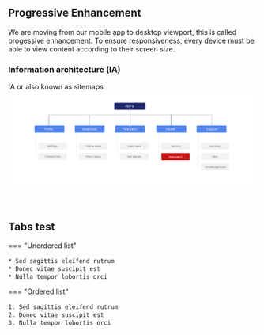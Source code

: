 
## Progressive Enhancement ##

We are moving from our mobile app to desktop viewport, this is called progessive enhancement. To ensure responsiveness, every device must be able to view content according to their screen size. 
<br>

### Information architecture (IA) ###

IA or also known as sitemaps 
<img src="https://raw.githubusercontent.com/divstackio/docs-study/main/docs/img/IA.png">

<br>


## Tabs test ##

=== "Unordered list"

    * Sed sagittis eleifend rutrum
    * Donec vitae suscipit est
    * Nulla tempor lobortis orci

=== "Ordered list"

    1. Sed sagittis eleifend rutrum
    2. Donec vitae suscipit est
    3. Nulla tempor lobortis orci
